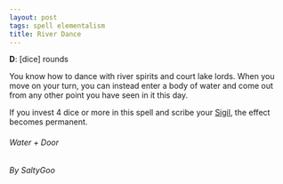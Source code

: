 ```yaml
---
layout: post
tags: spell elementalism
title: River Dance
---
```


**D**: [dice] rounds

You know how to dance with river spirits and court lake lords. When you move on your turn, you can instead enter a body of water and come out from any other point you have seen in it this day.

If you invest 4 dice or more in this spell and scribe your [Sigil](https://saltygoo.github.io/spells/#lexicon), the effect becomes permanent.

###### Water + Door
###### By SaltyGoo
